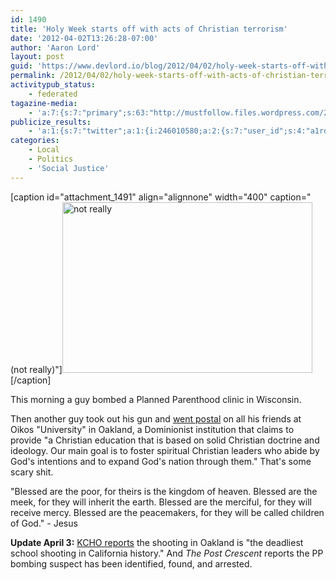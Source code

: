```yaml
---
id: 1490
title: 'Holy Week starts off with acts of Christian terrorism'
date: '2012-04-02T13:26:28-07:00'
author: 'Aaron Lord'
layout: post
guid: 'https://www.devlord.io/blog/2012/04/02/holy-week-starts-off-with-acts-of-christian-terrorism/'
permalink: /2012/04/02/holy-week-starts-off-with-acts-of-christian-terrorism/
activitypub_status:
    - federated
tagazine-media:
    - 'a:7:{s:7:"primary";s:63:"http://mustfollow.files.wordpress.com/2012/04/god-hates-you.jpg";s:6:"images";a:1:{s:63:"http://mustfollow.files.wordpress.com/2012/04/god-hates-you.jpg";a:6:{s:8:"file_url";s:63:"http://mustfollow.files.wordpress.com/2012/04/god-hates-you.jpg";s:5:"width";s:3:"400";s:6:"height";s:3:"273";s:4:"type";s:5:"image";s:4:"area";s:6:"109200";s:9:"file_path";s:0:"";}}s:6:"videos";a:0:{}s:11:"image_count";s:1:"1";s:6:"author";s:8:"28099389";s:7:"blog_id";s:8:"28571045";s:9:"mod_stamp";s:19:"2012-04-02 21:26:28";}'
publicize_results:
    - 'a:1:{s:7:"twitter";a:1:{i:246010580;a:2:{s:7:"user_id";s:4:"a1rd";s:7:"post_id";s:18:"186927607571427328";}}}'
categories:
    - Local
    - Politics
    - 'Social Justice'
---
```


[caption id="attachment_1491" align="alignnone" width="400" caption="(not really)"]<a href="/blog/wp-content/uploads/2012/04/god-hates-you.jpg"><img class="size-full wp-image-1491" title="god-hates-you" src="/blog/wp-content/uploads/2012/04/god-hates-you.jpg" alt="not really" width="400" height="273" /></a>[/caption]

This morning a guy bombed a Planned Parenthood clinic in Wisconsin.

Then another guy took out his gun and <a href="http://www.huffingtonpost.com/2012/04/02/oikos-university-shooting_n_1397572.html">went postal</a> on all his friends at Oikos "University" in Oakland, a Dominionist institution that claims to provide "a Christian education that is based on solid Christian doctrine and ideology. Our main goal is to foster spiritual Christian leaders who abide by God's intentions and to expand God's nation through them." That's some scary shit.

"Blessed are the poor, for theirs is the kingdom of heaven. Blessed are the meek, for they will inherit the earth. Blessed are the merciful, for they will receive mercy. Blessed are the peacemakers, for they will be called children of God." - Jesus

<strong>Update April 3:</strong> <a href="http://kchonews.wordpress.com/2012/04/03/oakland-university-shooting-shasta-lake-recall-chico-high-speed-chase-updated-high-speed-rail-plan-new-snow-survey-csu-executive-pay-occupy-sf-arrests-oaksterdam-raided-ca-sola/">KCHO reports</a> the shooting in Oakland is "the deadliest school shooting in California history." And <em>The Post Crescent</em> reports the PP bombing suspect has been identified, found, and arrested.